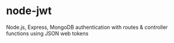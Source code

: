 # node-jwt


Node.js, Express, MongoDB authentication with routes & controller functions using JSON web tokens

